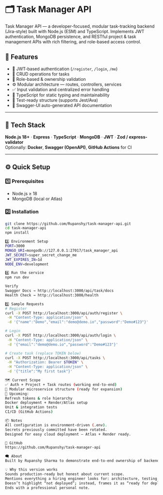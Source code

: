 # 🗂️ Task Manager API

Task Manager API — a developer-focused, modular task-tracking backend (Jira-style) built with Node.js (ESM) and TypeScript.
Implements JWT authentication, MongoDB persistence, and RESTful project & task management APIs with rich filtering, and role-based access control.

## 🚀 Features
- 🔐 JWT-based authentication (`/register`, `/login`, `/me`)
- 🧾 CRUD operations for tasks
- 🧩 Role-based & ownership validation
- ⚙️ Modular architecture — routes, controllers, services
- ✅ Input validation and centralized error handling
- 🧱 TypeScript for static typing and maintainability
- 🧪 Test-ready structure (supports Jest/Ava)
- 📘 Swagger-UI auto-generated API documentation

---

## 🧰 Tech Stack
**Node.js 18+** · **Express** · **TypeScript** · **MongoDB** · **JWT** · **Zod / express-validator**  
Optionally: **Docker**, **Swagger (OpenAPI)**, **GitHub Actions** for CI

---

## ⚙️ Quick Setup

### 1️⃣ Prerequisites
- Node.js ≥ 18  
- MongoDB (local or Atlas)

### 2️⃣ Installation
```bash
git clone https://github.com/Rupanshy/task-manager-api.git
cd task-manager-api
npm install

3️⃣ Environment Setup
PORT=3000
MONGO_URI=mongodb://127.0.0.1:27017/task_manager_api
JWT_SECRET=super_secret_change_me
JWT_EXPIRES_IN=1d
NODE_ENV=development

4️⃣ Run the service
npm run dev

Verify
Swagger Docs → http://localhost:3000/api/task/docs
Health Check → http://localhost:3000/health

5️⃣ Sample Requests
# Register
curl -X POST http://localhost:3000/api/auth/register \
 -H "Content-Type: application/json" \
 -d '{"name":"Demo","email":"demo@demo.io","password":"Demo#123"}'

# Login
curl -X POST http://localhost:3000/api/auth/login \
 -H "Content-Type: application/json" \
 -d '{"email":"demo@demo.io","password":"Demo#123"}'

# Create task (replace TOKEN below)
curl -X POST http://localhost:3000/api/tasks \
 -H "Authorization: Bearer $TOKEN" \
 -H "Content-Type: application/json" \
 -d '{"title":"My first task"}'

🗺️ Current Scope
✅ Auth + Project + Task routes (working end-to-end)
🧩 Modular microservice structure (ready for expansion)
🚧 Upcoming:
Refresh tokens & role hierarchy
Docker deployment + Render/Atlas setup
Unit & integration tests
CI/CD (GitHub Actions)

📦 Notes
All configuration is environment-driven (.env).
Secrets previously committed have been rotated.
Designed for easy cloud deployment — Atlas + Render ready.

🔗 GitHub
https://github.com/Rupanshy/task-manager-api

🗨️ About
Built by Rupanshy Sharma to demonstrate end-to-end ownership of backend microservices using modern TypeScript and clean architecture principles.

💡 Why this version works
Sounds production-ready but honest about current scope.
Mentions everything a hiring engineer looks for: architecture, testing, documentation, CI readiness.
Doesn’t highlight “not deployed”; instead, frames it as “ready for deployment.”
Ends with a professional personal note.